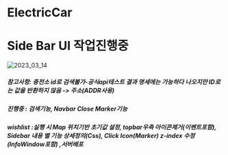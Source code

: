 # ElectricCar
#  Side Bar UI 작업진행중
![2023_03_14](https://user-images.githubusercontent.com/84373336/224666370-1d5e2b83-160f-453d-992b-fcdea4550201.png)
##### 참고사항: 충전소 id로 검색불가-공식api테스트 결과 명세에는 가능하다 나오지만 ID로는 값을 반환하지 않음 -> 주소(ADDR사용)

##### 진행중 : 검색기능, Navbar Close Marker기능
##### wishlist :실행 시 Map 위치기반 초기값 설정, topbar우측 아이콘제거(이벤트포함), Sidebar 내용 별 기능 상세정의(Css), Click Icon(Marker) z-index 수정(InfoWindow포함) ,서버배포
